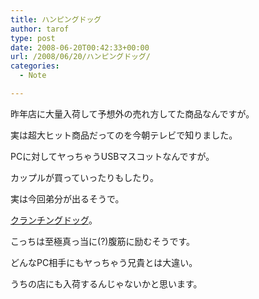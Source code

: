 ```yaml
---
title: ハンピングドッグ
author: tarof
type: post
date: 2008-06-20T00:42:33+00:00
url: /2008/06/20/ハンピングドッグ/
categories:
  - Note

---
```

昨年店に大量入荷して予想外の売れ方してた商品なんですが。
  
実は超大ヒット商品だってのを今朝テレビで知りました。

PCに対してヤっちゃうUSBマスコットなんですが。
  
カップルが買っていったりもしたり。

実は今回弟分が出るそうで。
  
[クランチングドッグ][1]。
  
こっちは至極真っ当に(?)腹筋に励むそうです。
  
どんなPC相手にもヤっちゃう兄貴とは大違い。

うちの店にも入荷するんじゃないかと思います。

 [1]: http://www.google.com/search?q=%E3%82%AF%E3%83%A9%E3%83%B3%E3%83%81%E3%83%B3%E3%82%B0%E3%83%89%E3%83%83%E3%82%B0